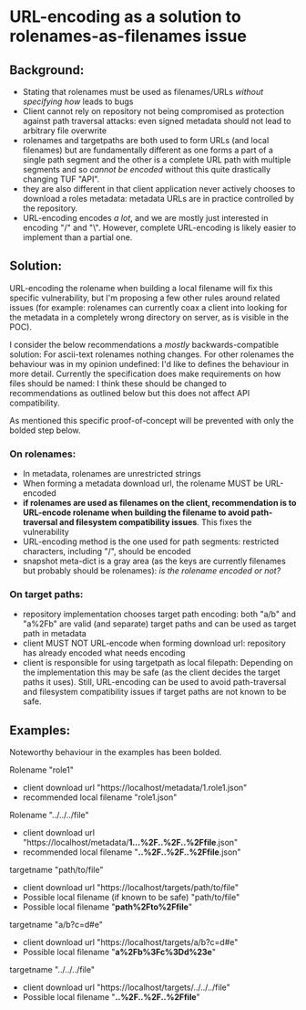 # URL-encoding as a solution to rolenames-as-filenames issue

## Background:

* Stating that rolenames must be used as filenames/URLs _without specifying
  how_ leads to bugs
* Client cannot rely on repository not being compromised as protection against
  path traversal attacks: even signed metadata should not lead to arbitrary
  file overwrite
* rolenames and targetpaths are both used to form URLs (and local filenames)
  but are fundamentally different as one forms a part of a single path segment
  and the other is a complete URL path with multiple segments and so _cannot be
  encoded_ without this quite drastically changing TUF "API".
* they are also different in that client application never actively chooses to
  download a roles metadata: metadata URLs are in practice controlled by the
  repository.
* URL-encoding encodes _a lot_, and we are mostly just interested in encoding
  "/" and "\\". However, complete URL-encoding is likely easier to implement
  than a partial one.

## Solution:

URL-encoding the rolename when building a local filename will fix this specific
vulnerability, but I'm proposing a few other rules around related issues (for
example: rolenames can currently coax a client into looking for the metadata in a
completely wrong directory on server, as is visible in the POC).

I consider the below recommendations a _mostly_ backwards-compatible solution:
For ascii-text rolenames nothing changes. For other rolenames the
behaviour was in my opinion undefined: I'd like to defines the behaviour in
more detail. Currently the specification does make requirements on how files
should be named: I think these should be changed to recommendations as outlined
below but this does not affect API compatibility.

As mentioned this specific proof-of-concept will be prevented with only the bolded
step below.

### On rolenames:
* In metadata, rolenames are unrestricted strings
* When forming a metadata download url, the rolename MUST be URL-encoded
* **if rolenames are used as filenames on the client, recommendation is to
  URL-encode rolename when building the filename to avoid path-traversal and
  filesystem compatibility issues**. This fixes the vulnerability
* URL-encoding method is the one used for path segments: restricted
  characters, including "/", should be encoded
* snapshot meta-dict is a gray area (as the keys are currently filenames but
  probably should be rolenames): _is the rolename encoded or not?_

### On target paths:
* repository implementation chooses target path encoding: both "a/b"
  and "a%2Fb" are valid (and separate) target paths and can be used as target
  path in metadata
* client MUST NOT URL-encode when forming download url: repository has
  already encoded what needs encoding
* client is responsible for using targetpath as local filepath: Depending on
  the implementation this may be safe (as the client decides the target paths
  it uses). Still, URL-encoding can be used to avoid path-traversal and
  filesystem compatibility issues if target paths are not known to be safe.


## Examples:
Noteworthy behaviour in the examples has been bolded.

Rolename "role1"
 * client download url "https://localhost/metadata/1.role1.json"
 * recommended local filename "role1.json"

Rolename "../../../file"
 * client download url "https://localhost/metadata/**1...%2F..%2F..%2Ffile**.json"
 * recommended local filename "**..%2F..%2F..%2Ffile**.json"

targetname "path/to/file"
 * client download url "https://localhost/targets/path/to/file"
 * Possible local filename (if known to be safe) "path/to/file"
 * Possible local filename "**path%2Fto%2Ffile**"

targetname "a/b?c=d#e"
 * client download url "https://localhost/targets/a/b?c=d#e"
 * Possible local filename "**a%2Fb%3Fc%3Dd%23e**"

targetname "../../../file"
 * client download url "https://localhost/targets/../../../file"
 * Possible local filename "**..%2F..%2F..%2Ffile**"
